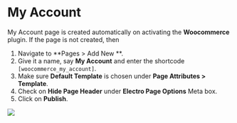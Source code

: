 # My Account

My Account page is created automatically on activating the **Woocommerce** plugin. If the page is not created, then

1. Navigate to **Pages > Add New **.
2. Give it a name, say **My Account** and enter the shortcode `[woocommerce_my_account]`.
3. Make sure **Default Template** is chosen under **Page Attributes > Template**.
4. Check on **Hide Page Header** under **Electro Page Options** Meta box.
5. Click on **Publish**.

![](http://transvelo.github.io/docs/enter/images/page-myaccount.png)
